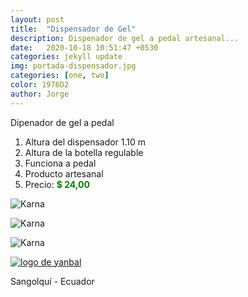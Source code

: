 ```yaml
---
layout: post
title:  "Dispensador de Gel"
description: Dispenador de gel a pedal artesanal...
date:   2020-10-18 10:51:47 +0530
categories: jekyll update
img: portada-dispensador.jpg
categories: [one, two]
color: 1976D2
author: Jorge
---
```

Dipenador de gel a pedal
1. Altura del dispensador 1.10 m
2. Altura de la botella regulable
3. Funciona a pedal
4. Producto artesanal
5. Precio: <b style='color:green'> $ 24,00 </b> 

![Karna]({{site.baseurl}}/images/dispensador2.jpg)

![Karna]({{site.baseurl}}/images/dispensador3.jpg)

![Karna]({{site.baseurl}}/images/dispensador1.jpg)


[logo]: https://raw.githubusercontent.com/Betty-C/bef/gh-pages/assets/img/linkw.jpg
[dipensador]: https://api.whatsapp.com/send?phone=&text=Hola!%20Me%20interesa%20el%20dipensador%20de%20gel%20a%20pedal "clic para abrir chat de whatsapp"
 [![logo de yanbal][logo]][dipensador]

Sangolquí - Ecuador

